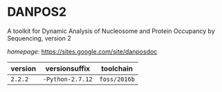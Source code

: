 # DANPOS2

A toolkit for Dynamic Analysis of Nucleosome and Protein Occupancy by Sequencing, version 2

*homepage*: <https://sites.google.com/site/danposdoc>

version | versionsuffix | toolchain
--------|---------------|----------
``2.2.2`` | ``-Python-2.7.12`` | ``foss/2016b``

